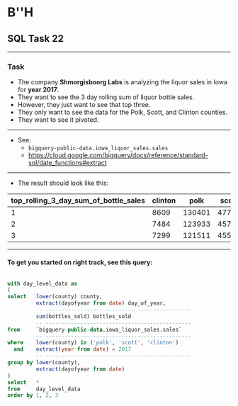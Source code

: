 # B''H


## SQL Task 22

---

### Task
- The company **Shmorgisboorg Labs** is analyzing the liquor sales in Iowa for **year 2017**.
- They want to see the 3 day rolling sum of liquor bottle sales.
- However, they just want to see that top three.
- They only want to see the data for the Polk, Scott, and Clinton counties.
- They want to see it pivoted.

---

- See: 
    - `bigquery-public-data.iowa_liquor_sales.sales` 
    - https://cloud.google.com/bigquery/docs/reference/standard-sql/date_functions#extract

---

- The result should look like this:

|top_rolling_3_day_sum_of_bottle_sales|clinton|polk|scott|
|---|---|---|---|
|1|8609|130401|47712|
|2|7484|123933|45716|
|3|7299|121511|45500|


---
#### To get you started on right track, see this query:

```sql

with day_level_data as
(
select   lower(county) county, 
         extract(dayofyear from date) day_of_year,
         -- ---------------------------------------------- 
         sum(bottles_sold) bottles_sold         
         -- ---------------------------------------------- 
from     `bigquery-public-data.iowa_liquor_sales.sales` 
         -- ----------------------------------------------
where    lower(county) in ('polk', 'scott', 'clinton')
  and    extract(year from date) = 2017
         -- ---------------------------------------------- 
group by lower(county), 
         extract(dayofyear from date)    
)
select   *
from     day_level_data
order by 1, 2, 3

```
